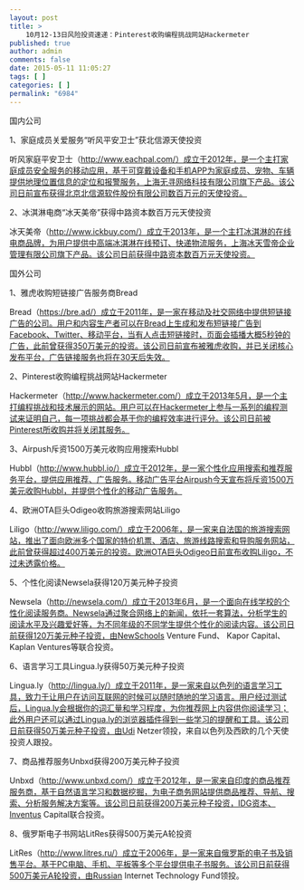 ```yaml
---
layout: post
title: >
    10月12-13日风险投资速递：Pinterest收购编程挑战网站Hackermeter
published: true
author: admin
comments: false
date: 2015-05-11 11:05:27
tags: [ ]
categories: [ ]
permalink: "6984"
---
```



国内公司

1、家庭成员关爱服务“听风平安卫士”获北信源天使投资

听风家庭平安卫士（http://www.eachpal.com/）成立于2012年，是一个主打家庭成员安全服务的移动应用，基于可穿戴设备和手机APP为家庭成员、宠物、车辆提供地理位置信息的定位和报警服务，上海无寻网络科技有限公司旗下产品。该公司日前宣布获得北京北信源软件股份有限公司数百万元的天使投资。

2、冰淇淋电商“冰天美帝”获得中路资本数百万元天使投资

冰天美帝（http://www.ickbuy.com/）成立于2013年，是一个主打冰淇淋的在线电商品牌，为用户提供中高端冰淇淋在线预订、快递物流服务，上海冰天雪帝企业管理有限公司旗下产品。该公司日前获得中路资本数百万元天使投资。

国外公司

1、雅虎收购短链接广告服务商Bread

Bread（https://bre.ad/）成立于2011年，是一家在移动及社交网络中提供短链接广告的公司。用户和内容生产者可以在Bread上生成和发布短链接广告到Facebook、Twitter、移动平台，当有人点击短链接时，页面会插播大概5秒钟的广告，此前曾获得350万美元的投资。该公司日前宣布被雅虎收购，并已关闭核心发布平台，广告链接服务也将在30天后失效。

2、Pinterest收购编程挑战网站Hackermeter

Hackermeter（http://www.hackermeter.com/）成立于2013年5月，是一个主打编程挑战和技术展示的网站。用户可以在Hackermeter上参与一系列的编程测试来证明自己，每一项挑战都会基于你的编程效率进行评分。该公司日前被Pinterest所收购并将关闭其服务。

3、Airpush斥资1500万美元收购应用搜索Hubbl

Hubbl（http://www.hubbl.io/）成立于2012年，是一家个性化应用搜索和推荐服务平台，提供应用推荐、广告服务。移动广告平台Airpush今天宣布将斥资1500万美元收购Hubbl，并提供个性化的移动广告服务。

4、欧洲OTA巨头Odigeo收购旅游搜索网站Liligo

Liligo（http://www.liligo.com/）成立于2006年，是一家来自法国的旅游搜索网站，推出了面向欧洲多个国家的特价机票、酒店、旅游线路搜索和导购服务网站，此前曾获得超过400万美元的投资。欧洲OTA巨头Odigeo日前宣布收购Liligo，不过未透露价格。

5、个性化阅读Newsela获得120万美元种子投资

Newsela（http://newsela.com/）成立于2013年6月，是一个面向在线学校的个性化阅读服务商。Newsela通过聚合网络上的新闻，依托一套算法，分析学生的阅读水平及兴趣爱好等，为不同年级的不同学生提供个性化的阅读内容。该公司日前获得120万美元种子投资，由NewSchools Venture Fund、 Kapor Capital、 Kaplan Ventures等联合投资。

6、语言学习工具Lingua.ly获得50万美元种子投资

Lingua.ly（http://lingua.ly/）成立于2011年，是一家来自以色列的语言学习工具，致力于让用户在访问互联网的时候可以随时随地的学习语言。用户经过测试后，Lingua.ly会根据你的词汇量和学习程度，为你推荐网上内容供你阅读学习；此外用户还可以通过Lingua.ly的浏览器插件得到一些学习的提醒和工具。该公司日前获得50万美元种子投资，由Udi Netzer领投，来自以色列及西欧的几个天使投资人跟投。

7、商品推荐服务Unbxd获得200万美元种子投资

Unbxd（http://www.unbxd.com/）成立于2012年，是一家来自印度的商品推荐服务商，基于自然语言学习和数据挖掘，为电子商务网站提供商品推荐、导航、搜索、分析服务解决方案等。该公司日前获得200万美元种子投资，IDG资本、Inventus Capital联合投资。

8、俄罗斯电子书网站LitRes获得500万美元A轮投资

LitRes（http://www.litres.ru/）成立于2006年，是一家来自俄罗斯的电子书及销售平台。基于PC电脑、手机、平板等多个平台提供电子书服务。该公司日前获得500万美元A轮投资，由Russian Internet Technology Fund领投。